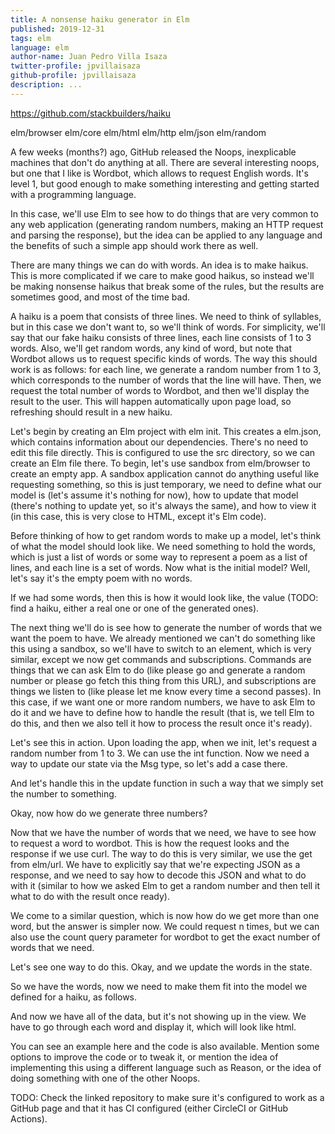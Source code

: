 ```yaml
---
title: A nonsense haiku generator in Elm
published: 2019-12-31
tags: elm
language: elm
author-name: Juan Pedro Villa Isaza
twitter-profile: jpvillaisaza
github-profile: jpvillaisaza
description: ...
---
```


https://github.com/stackbuilders/haiku

elm/browser
elm/core
elm/html
elm/http
elm/json
elm/random

A few weeks (months?) ago, GitHub released the Noops, inexplicable machines that
don't do anything at all. There are several interesting noops, but one that I
like is Wordbot, which allows to request English words. It's level 1, but good
enough to make something interesting and getting started with a programming
language.

In this case, we'll use Elm to see how to do things that are very common to any
web application (generating random numbers, making an HTTP request and parsing
the response), but the idea can be applied to any language and the benefits of
such a simple app should work there as well.

There are many things we can do with words. An idea  is to make haikus. This is
more complicated if we care to make good haikus, so instead we'll be making
nonsense haikus that break some of the rules, but the results are sometimes
good, and most of the time bad.

A haiku is a poem that consists of three lines. We need to think of syllables,
but in this case we don't want to, so we'll think of words. For simplicity,
we'll say that our fake haiku consists of three lines, each line consists of 1
to 3 words. Also, we'll get random words, any kind of word, but note that
Wordbot allows us to request specific kinds of words. The way this should work
is as follows: for each line, we generate a random number from 1 to 3, which
corresponds to the number of words that the line will have. Then, we request the
total number of words to Wordbot, and then we'll display the result to the user.
This will happen automatically upon page load, so refreshing should result in a
new haiku.

Let's begin by creating an Elm project with elm init. This creates a elm.json,
which contains information about our dependencies. There's no need to edit this
file directly. This is configured to use the src directory, so we can create an
Elm file there. To begin, let's use sandbox from elm/browser to create an empty
app. A sandbox application cannot do anything useful like requesting something,
so this is just temporary, we need to define what our model is (let's assume
it's nothing for now), how to update that model (there's nothing to update yet,
so it's always the same), and how to view it (in this case, this is very close
to HTML, except it's Elm code).

Before thinking of how to get random words to make up a model, let's think of
what the model should look like. We need something to hold the words, which is
just a list of words or some way to represent a poem as a list of lines, and
each line is a set of words. Now what is the initial model? Well, let's say it's
the empty poem with no words.

If we had some words, then this is how it would look like, the value (TODO: find
a haiku, either a real one or one of the generated ones).

The next thing we'll do is see how to generate the number of words that we want
the poem to have. We already mentioned we can't do something like this using a
sandbox, so we'll have to switch to an element, which is very similar, except we
now get commands and subscriptions. Commands are things that we can ask Elm to
do (like please go and generate a random number or please go fetch this thing
from this URL), and subscriptions are things we listen to (like please let me
know every time a second passes). In this case, if we want one or more random
numbers, we have to ask Elm to do it and we have to define how to handle the
result (that is, we tell Elm to do this, and then we also tell it how to process
the result once it's ready).

Let's see this in action. Upon loading the app, when we init, let's request a
random number from 1 to 3. We can use the int function. Now we need a way to
update our state via the Msg type, so let's add a case there.

And let's handle this in the update function in such a way that we simply set
the number to something.

Okay, now how do we generate three numbers?

Now that we have the number of words that we need, we have to see how to request
a word to wordbot. This is how the request looks and the response if we use
curl. The way to do this is very similar, we use the get from elm/url. We have
to explicitly say that we're expecting JSON as a response, and we need to say
how to decode this JSON and what to do with it (similar to how we asked Elm to
get a random number and then tell it what to do with the result once ready).

We come to a similar question, which is now how do we get more than one word,
but the answer is simpler now. We could request n times, but we can also use the
count query parameter for wordbot to get the exact number of words that we need.

Let's see one way to do this. Okay, and we update the words in the state.

So we have the words, now we need to make them fit into the model we defined for
a haiku, as follows.

And now we have all of the data, but it's not showing up in the view. We have to
go through each word and display it, which will look like html.

You can see an example here and the code is also available. Mention some options
to improve the code or to tweak it, or mention the idea of implementing this
using a different language such as Reason, or the idea of doing something with
one of the other Noops.

TODO: Check the linked repository to make sure it's configured to work as a
GitHub page and that it has CI configured (either CircleCI or GitHub Actions).
